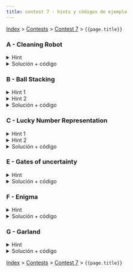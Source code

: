 ```yaml
---
title: contest 7 - hints y códigos de ejemplo
---
```


[Index](../index) > [Contests](../contests) > [Contest 7](../contests#contest-7) > ```{{page.title}}```

### A - Cleaning Robot
<details> 
  <summary>Hint</summary> 
  Supongamos que calculamos la distancia más corta (menor número de movidas) para llegar desde el robot hacia cada celda, y desde cada celda sucia a cada otra celda. Luego podemos olvidarnos del poblema original y verlo como el problema del vendedor viajero (TSP): el robot es un viajero que quiere visitar cada celda sucia en el menor tiempo posible. TSP es un problema clásico de DP. Revisen los apuntes de DP, ahí hay material sobre TSP.
</details>
<details> 
  <summary>Solución + código</summary>
  Básicamente calculamos las distancias desde el robot a cada otra celda, y desde cada celda sucia a cada otra celda. Esto no es difícil de hacer, la intuición es que partimos desde una celda origen y cada celda adyacente tiene distancia 1, luego las adyacentes de las adyacentes (no visitadas) tienen 2 distancia, y así. Es decir, vamos visitando las celdas por capas, donde las celdas de la siguiente capa tienen distancia 1 más que las celdas de la capa anterior. Esto se puede hacer con Breadth First Search (BFS). Una vez que tenemos estas distancias calculadas, el problema se reduce a TSP (travelling salesman problem), un DP muy estándar con bitmask. <a href="https://github.com/PabloMessina/Competitive-Programming-Material/blob/master/Solved%20problems/SPOJ/CLEANRBT_CleaningRobot.cpp">Código de ejemplo</a>
</details>

### B - Ball Stacking
<details> 
  <summary>Hint 1</summary>
  Notar que si rotamos, reflejamos y "enderezamos" las cosas un poquito, la pirámide puede pasar a verse como las celdas de una matriz ocupando el triángulo inferior izquierdo, de tal manera que sacar la celda (i,j) implicaría sacar el rectángulo cuyas esquinas son las celdas (0,0) e (i,j).
</details>
<details> 
  <summary>Hint 2</summary>
  Si visualizamos el problema según el hint 1, una selección de bolas se traduce en una selección de celdas en la matriz, que a su vez implica seleccionar la unión de los respectivos rectángulos. La unión de esos rectángulos siempre se ve como una escalera decreciente, con peldaños posiblemente de distinto ancho. E inversamente, dada una escalera decreciente, esa escalera se puede obtener seleccionando la bola de la esquina superior derecha de cada "peldaño". Es decir, generar escaleras decrecientes y seleccionar pelotas son problemas equivalentes. Así que podemos hacer DP para encontrar la escalera decreciente óptima.
</details>
<details> 
  <summary>Solución + código</summary>
  Leemos el input y lo pasamos en limpio al formato de matriz según el hint 1. Luego hacemos DP para encontrar la escalera decreciente óptima (hint 2). Para ello podemos hacer un DP(i, j) = el máximo puntaje que podemos lograr con una escalera decreciente óptima desde la columna j hacia la derecha, sujeto a que la altura el peldaño j-ésimo no se pase de la fila i-ésima (y además sin salirnos de los límites del triángulo inferior izquierdo). En la recursión tenemos 2 opciones: hacer el peldaño j-ésimo de altura hasta la fila i o no. Si lo hacemos de altura hasta i, entonces nos agarramos las primeras i celdas de la columna j (esta suma vertical se puede precomputar o hacerse con DP también) y nos queda el subproblema DP(i, j+1), o bien no lo hacemos hasta i, lo que nos deja el subproblema DP(i-1, j) ( ** excepto en los casos bordes cuando nos salimos de los márgenes del triángulo inferior izquierdo, tener cuidado con los índices en esos casos). <a href="https://github.com/PabloMessina/Competitive-Programming-Material/blob/master/Solved%20problems/URI/BallStacking.cpp">Código de ejemplo</a>
</details>


### C - Lucky Number Representation
<details> 
  <summary>Hint 1</summary> 
  Notemos que el problema es mucho más facil si el número es divisible por cuatro. En este caso se puede solucionar el problema dividiendo por cuatro y avanzando dígito por dígito. Si el dígito es menor o igual a seis, agregamos a esa cantidad de números un cuatro en el dígito correspondiente. Si es mayor a seis basta notar que siete cuatros es equivalente a agregar cuatro sietes por lo que agregando esto alcanzamos a rellenar lo equivalente a maximo nueve cuatros con cuatro sietes y dos cuatros, ocupando los seis espacios que tenemos. Se cumplirá que la suma de los números es igual al número original antes de ser dividido. Pero nuestro número no necesariamente es divisible por cuatro.
</details>
<details> 
  <summary>Hint 2</summary>
  Notemos además que podemos hacer un DP "naive" (ingenuo) que trate de elegir seis lucky numbers que sumen al número pedido, para esto podemos separar en estados que dependan del número a separar (N)  y en cuántos números separarlo (C), probar con todos los lucky numbers menores o iguales al número y cuando probamos el lucky number L el resultado depende del estado (N - L, C - 1). La respuesta estará dada por DP(N, 6), con N el número incial. El problema de este approach es que La complejidad es muy alta, sólo es viable para números hasta 10.000 por el tiempo pedido.
</details>
<details> 
  <summary>Solución + código</summary>
  Podemos usar ambos Hints y obtener una solución. Primero descomponemos el número original N en dos partes, N1 = (N % 4000) y N2 = N - N1, evidentemente podemos resolver la solución de N1 por el DP descrito en el Hint 2. Mientras que N1 es divisible por 4 por lo que se puede obtener su solución usando el Hint 1. Luego la respuesta será los números de ambas soluciones sumados correspondientemente. Sólo hay un caso borde en que N1 no tiene solución al ser muy pequeño, acá basta con tomar N1 = (N % 4000) + 4000 y N2 = N - N1.
  <a href="https://github.com/BenjaminRubio/CompetitiveProgramming/blob/master/Problems/Codeforces/LuckyNumberRepresentation.cpp">Código de ejemplo</a>
</details>

### E - Gates of uncertainty
<details> 
  <summary>Hint</summary> 
  Notar que el output de correcto o equivocado de la salida en uno de los nodos depende únicamente del output y correctitud del mismo en los nodos de input. De esta forma podemos separar el problema en nodos. Por ejemplo si ambos nodos input tienen salidas correctas y el nodo en cuestión funciona bien, el output será correcto. Por otro lado si uno de los nodos inputs tiene un cero correcto yo soy capaz de generar un uno correcto (a menos de que el nodo esté fijo en 0).
</details>
<details> 
  <summary>Solución + código</summary>
  Podemos construir un DP que dependa de 3 cosas, nodo, output generado (a) y output correcto (b) y que nos cuente cuantas combinaciones del input (la parte que afecta a este nodo) generan a en el nodo cuando deberían generar b. Para esto podemos ocupar el hint y hacer un dp que sólo dependa de las combinaciones de output y output correcto de los nodos input del nodo. Hay 4 combinaciones para cada nodo de input por lo que el dp en un nodo depende de 16 combinaciones de sus nodos input, las que se separan en aportar a las distintas posibilidades de a y b (y si el nodo esta defectuoso). Traten de ver qué combinaciones de los inputs aportan a cada combinación de a y b en el nodo, y armar el DP a base de esa dependencia. La complejidad total de esta solucion es O(100000 * 2 * 2 * 16) donde 100000 * 2 * 2 sale de la cantidad de estados y 16 de la  máxima cantidad de subestados de los que depende un estado.
  <a href="https://github.com/BenjaminRubio/CompetitiveProgramming/blob/master/Problems/Codeforces/GatesOfUncertainty.cpp">Código de ejemplo</a>
</details>

### F - Enigma
<details> 
  <summary>Hint</summary>
  Notemos que podemos pensar el problema en cuanto al resto en módulo N. El problema se reduce a intentar que el resto total sea 0 dado lós dígitos predefinidos y los dígitos por definir. Para saber que resto aporta un dígito en la posición x desde la derecha basta multiplicar el dígito por el resto de la potencia de 10 correspondiente y sacar módulo. Podemos tener estos restos de potencias de 10 precalculados para evitar mayor complejidad.
</details>
<details> 
  <summary>Solución + código</summary>
  Podemos construir un DP que dependa de un índice (i) y un resto (r) y responda a la pregunta de si es posible hacer que el número tomando desde el índice i en adelante genere resto r. Para esto basta iterar por los posibles valores en el dígito i y preguntar por el estado (i + 1, r') donde r' está modificado para considerar el resto aportado en el dígito recién definido. Si probamos los dígitos en orden del 0 al 9 nos aseguramos que la primera vez que se responda true estamos en la menor solución, guardamos el dígito probado y devolvemos true sin probar el resto de los dígitos. Finalmente la respuesta depende únicamente del estado (0, 0).
  <a href="https://github.com/BenjaminRubio/CompetitiveProgramming/blob/master/Problems/Codeforces/Enigma.cpp">Código de ejemplo</a>
</details>

### G - Garland
<details> 
  <summary>Hint</summary>
  Como las transiciones dependen sólo de la paridad de los números podemos contar cuantos pares e impares faltan por poner y ver cómo ponerlos de manera inteligente.
</details>
<details> 
  <summary>Solución + código</summary>
  Podemos costruir un DP que calcule la mínima cantidad de transiciones para el garland desde el índice i en adelante cuando quedan X impares, Y impares y el ultimo número tenía paridad p. Luego la respuesta será el mínimo entre o poner un número impar en la posición i mas el estado (i + 1, X - 1, Y, 1) o poner un número par más el estado (i + 1, X, Y - 1, 0), tomando en cuenta las transiciones cuando la paridad que decidamos sea distinta a la del número anterior. La respuesta será la del estado (0, Xi, Yi, -1) donde Xi es la cantidad de impares restantes al inicio, Yi la de pares y -1 una paridad que no corresponde a impar ni a par (para no tener transiciones al principio).
  <a href="https://github.com/BenjaminRubio/CompetitiveProgramming/blob/master/Problems/Codeforces/Garland.cpp">Código de ejemplo</a>
</details>

<!-- <details> 
  <summary>Hint</summary>   
</details>
<details> 
  <summary>Solución + código</summary>
  <a href="">Código de ejemplo</a>
</details> -->

[Index](../index) > [Contests](../contests) > [Contest 7](../contests#contest-7) > ```{{page.title}}```
